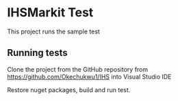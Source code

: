 ﻿# IHSMarkit Test

This project runs the sample test

## Running tests

Clone the project from the GitHub repository from https://github.com/Okechukwu1/IHS into Visual Studio IDE

Restore nuget packages, build and run test.